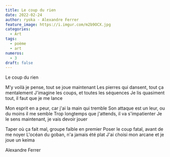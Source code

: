 ```yaml
---
title: Le coup du rien
date: 2022-02-24
author: ryoka - Alexandre Ferrer
feature_image: https://i.imgur.com/m2b9OCX.jpg
categories:
  - Art
tags:
  - poème
  - art
numeros: 
  - 3
draft: false
---
```


Le coup du rien

M'y voilà je pense, tout se joue maintenant
Les pierres qui dansent, tout ça mentalement
J'imagine les coups, et toutes les séquences
Je lis quasiment tout, il faut que je me lance

Mon esprit en a peur, car j'ai la main qui tremble
Son attaque est un leur, ou du moins il me semble
Trop longtemps que j'attends, il va s'impatienter
Je le sens maintenant, je vais devoir jouer

Taper où ça fait mal, groupe faible en premier
Poser le coup fatal, avant de me noyer
L'océan du goban, n'a jamais été plat
J'ai choisi mon arcane et je joue un keima

Alexandre Ferrer

